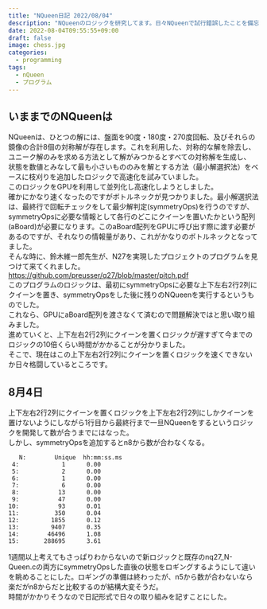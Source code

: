 ```yaml
---
title: "NQueen日記 2022/08/04"
description: "NQueenのロジックを研究してます。日々NQueenで試行錯誤したことを備忘録として日記に追加することにしました。" 
date: 2022-08-04T09:55:55+09:00
draft: false 
image: chess.jpg
categories:
  - programming 
tags:
  - nQueen 
  - プログラム
---
```

## いままでのNQueenは 
  NQueenは、ひとつの解には、盤面を90度・180度・270度回転、及びそれらの鏡像の合計8個の対称解が存在します。これを利用した、対称的な解を除去し、ユニーク解のみを求める方法として解がみつかるとすべての対称解を生成し、 状態を数値とみなして最も小さいもののみを解とする方法（最小解選択法）をベースに枝刈りを追加したロジックで高速化を試みていました。  
  このロジックをGPUを利用して並列化し高速化しようとしました。  
  確かにかなり速くなったのですがボトルネックが見つかりました。最小解選択法は、最終行で回転チェックをして最少解判定(symmetryOps)を行うのですが、symmetryOpsに必要な情報として各行のどこにクイーンを置いたかという配列(aBoard)が必要になります。このaBoard配列をGPUに呼び出す際に渡す必要があるのですが、それなりの情報量があり、これがかなりのボトルネックとなってました。  
  そんな時に、鈴木維一郎先生が、N27を実現したプロジェクトのプログラムを見つけて来てくれました。  
  https://github.com/preusser/q27/blob/master/pitch.pdf  
  このプログラムのロジックは、最初にsymmetryOpsに必要な上下左右2行2列にクイーンを置き、symmetryOpsをした後に残りのNQueenを実行するというものでした。  
  これなら、GPUにaBoard配列を渡さなくて済むので問題解決ではと思い取り組みました。  
  進めていくと、上下左右2行2列にクイーンを置くロジックが遅すぎて今までのロジックの10倍くらい時間がかかることが分かりました。  
  そこで、現在はこの上下左右2行2列にクイーンを置くロジックを速くできないか日々格闘しているところです。  

## 8月4日
  上下左右2行2列にクイーンを置くロジックを上下左右2行2列にしかクイーンを置けないようにしながら1行目から最終行まで一旦NQueenをするというロジックを開発して数が合うまでにはなった。  
  しかし、symmetryOpsを追加するとn8から数が合わなくなる。  

```
   N:        Unique  hh:mm:ss.ms
 4:            1      0.00
 5:            2      0.00
 6:            1      0.00
 7:            6      0.00
 8:           13      0.00
 9:           47      0.00
10:           93      0.01
11:          350      0.04
12:         1855      0.12
13:         9407      0.35
14:        46496      1.08
15:       288695      3.61

```
  1週間以上考えてもさっぱりわからないので新ロジックと既存のnq27_N-Queen.cの両方にsymmetryOpsした直後の状態をロギングするようにして違いを眺めることにした。ロギングの準備は終わったが、n5から数が合わないなら楽だがn8からだと比較するのが結構大変そうだ。  
 時間がかかりそうなので日記形式で日々の取り組みを記すことにした。   

